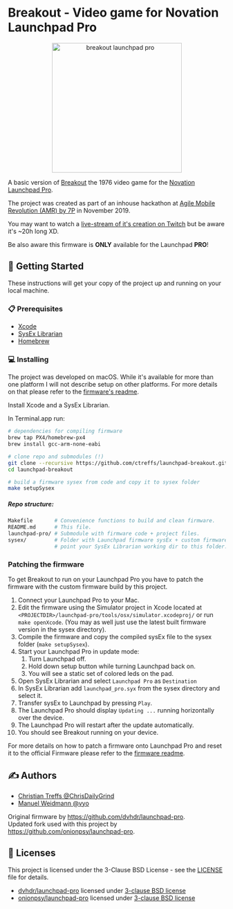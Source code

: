 # Breakout - Video game for Novation Launchpad Pro

<p align="center">
	<img src="breakout-launchpad.gif" height="300" alt="breakout launchpad pro"/>
</p>   

A basic version of [Breakout](https://en.wikipedia.org/wiki/Breakout_(video_game)) the 1976 video game for the [Novation Launchpad Pro](https://novationmusic.com/launch/launchpad-pro).

The project was created as part of an inhouse hackathon at [Agile Mobile Revolution (AMR) by 7P](https://7p-amr.com) in November 2019.

You may want to watch a [live-stream of it's creation on Twitch](https://www.twitch.tv/videos/505513530) but be aware it's ~20h long XD.

Be also aware this firmware is **ONLY** available for the Launchpad **PRO**!

## 🚀 Getting Started

These instructions will get your copy of the project up and running on your local machine.

### 📋 Prerequisites

* [Xcode](https://xcodereleases.com)
* [SysEx Librarian](https://www.snoize.com/SysExLibrarian/)
* [Homebrew](https://brew.sh)

### 💻 Installing

The project was developed on macOS. While it's available for more than one platform I will not describe setup on other platforms.
For more details on that please refer to the [firmware's readme](https://github.com/ctreffs/launchpad-pro/blob/master/README.md).

Install Xcode and a SysEx Librarian.

In Terminal.app run:

```sh
# dependencies for compiling firmware
brew tap PX4/homebrew-px4
brew install gcc-arm-none-eabi

# clone repo and submodules (!)
git clone --recursive https://github.com/ctreffs/launchpad-breakout.git
cd launchpad-breakout

# build a firmware sysex from code and copy it to sysex folder
make setupSysex
```

##### Repo structure:

```sh
Makefile       # Convenience functions to build and clean firmware.
README.md      # This file.
launchpad-pro/ # Submodule with firmware code + project files.
sysex/         # Folder with Launchpad firmware sysEx + custom firmware sysEx;
               # point your SysEx Librarian working dir to this folder.
```

### Patching the firmware

To get Breakout to run on your Launchpad Pro you have to patch the firmware with the custom firmware build by this project.


1. Connect your Launchpad Pro to your Mac.
2. Edit the firmware using the Simulator project in Xcode located at `<PROJECTDIR>/launchpad-pro/tools/osx/simulator.xcodeproj/` or run `make openXcode`. (You may as well just use the latest built firmware version in the sysex directory).
3. Compile the firmware and copy the compiled sysEx file to the sysex folder (`make setupSysex`).
4. Start your Launchpad Pro in update mode:
	1. Turn Launchpad off.
	2. Hold down setup button while turning Launchpad back on.
	3. You will see a static set of colored leds on the pad.
5. Open SysEx Librarian and select `Launchpad Pro` as `Destination`
6. In SysEx Librarian add `launchpad_pro.syx` from the sysex directory and select it.
7. Transfer sysEx to Launchpad by pressing `Play`.
8. The Launchpad Pro should display `Updating ...` running horizontally over the device.
9. The Launchpad Pro will restart after the update automatically.
10. You should see Breakout running on your device.

For more details on how to patch a firmware onto Launchpad Pro and reset it to the official Firmware please refer to the [firmware readme](https://github.com/ctreffs/launchpad-pro/blob/master/README.md).


## ✍️ Authors

* [Christian Treffs @ChrisDailyGrind](https://github.com/ctreffs)
* [Manuel Weidmann @vyo](https://github.com/vyo)

Original firmware by <https://github.com/dvhdr/launchpad-pro>.   
Updated fork used with this project by <https://github.com/onionpsy/launchpad-pro>.

## 🔏 Licenses

This project is licensed under the 3-Clause BSD License - see the [LICENSE](LICENSE) file for details.

* [dvhdr/launchpad-pro](https://github.com/dvhdr/launchpad-pro) licensed under [3-clause BSD license](https://github.com/dvhdr/launchpad-pro/blob/master/LICENSE)
* [onionpsy/launchpad-pro](https://github.com/onionpsy/launchpad-pro) licensed under [3-clause BSD license](https://github.com/onionpsy/launchpad-pro/blob/master/LICENSE)
